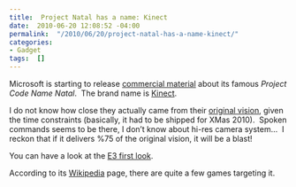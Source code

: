 ```yaml
---
title:  Project Natal has a name: Kinect
date:  2010-06-20 12:08:52 -04:00
permalink:  "/2010/06/20/project-natal-has-a-name-kinect/"
categories:
- Gadget
tags:  []
---
```

<p>Microsoft is starting to release <a href="http://www.xbox.com/en-CA/kinect/">commercial material</a> about its famous <em>Project Code Name Natal</em>.&#160; The brand name is <a href="http://www.xbox.com/en-CA/kinect/">Kinect</a>.</p>  <p>I do not know how close they actually came from their <a href="http://www.youtube.com/watch?v=p2qlHoxPioM">original vision</a>, given the time constraints (basically, it had to be shipped for XMas 2010).&#160; Spoken commands seems to be there, I don’t know about hi-res camera system…&#160; I reckon that if it delivers %75 of the original vision, it will be a blast!</p>  <p>You can have a look at the <a href="http://www.youtube.com/watch?v=B2r9cKjNQe4">E3 first look</a>.</p>  <p>According to its <a href="http://en.wikipedia.org/wiki/Project_Natal">Wikipedia</a> page, there are quite a few games targeting it.</p>